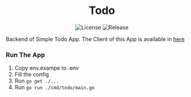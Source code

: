 <h1 align="center">Todo</h1>

<p align="center">
  <img src="https://img.shields.io/badge/License-MIT-blue.svg" alt="License">  
  <img src="https://img.shields.io/github/v/release/ardafirdausr/todo-server.svg?style=flat" alt="Release">
</p>

Backend of Simple Todo App.
The Client of this App is available in [here](https://github.com/ardafirdausr/todo-client)

### Run The App

1. Copy env.exampe to .env
2. Fill the config
3. Run `go get ./...`
4. Run `go run ./cmd/todo/main.go`
